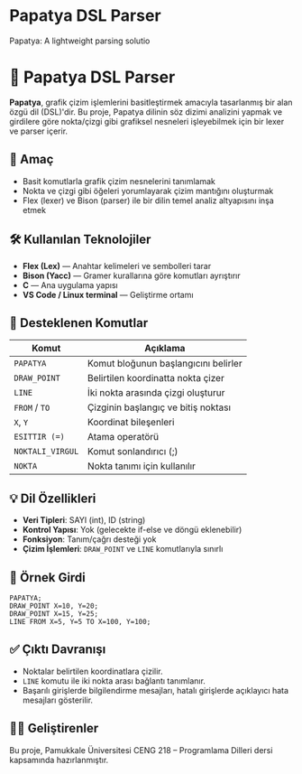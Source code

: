 # Papatya DSL Parser
Papatya: A lightweight parsing solutio

# 🌼 Papatya DSL Parser

**Papatya**, grafik çizim işlemlerini basitleştirmek amacıyla tasarlanmış bir alan özgü dil (DSL)'dir. Bu proje, Papatya dilinin söz dizimi analizini yapmak ve girdilere göre nokta/çizgi gibi grafiksel nesneleri işleyebilmek için bir lexer ve parser içerir.

## 🎯 Amaç

- Basit komutlarla grafik çizim nesnelerini tanımlamak  
- Nokta ve çizgi gibi öğeleri yorumlayarak çizim mantığını oluşturmak  
- Flex (lexer) ve Bison (parser) ile bir dilin temel analiz altyapısını inşa etmek

## 🛠️ Kullanılan Teknolojiler

- **Flex (Lex)** — Anahtar kelimeleri ve sembolleri tarar  
- **Bison (Yacc)** — Gramer kurallarına göre komutları ayrıştırır  
- **C** — Ana uygulama yapısı  
- **VS Code / Linux terminal** — Geliştirme ortamı

## 🧪 Desteklenen Komutlar

| Komut            | Açıklama                                |
|------------------|------------------------------------------|
| `PAPATYA`        | Komut bloğunun başlangıcını belirler     |
| `DRAW_POINT`     | Belirtilen koordinatta nokta çizer       |
| `LINE`           | İki nokta arasında çizgi oluşturur       |
| `FROM` / `TO`    | Çizginin başlangıç ve bitiş noktası      |
| `X`, `Y`         | Koordinat bileşenleri                    |
| `ESITTIR (=)`    | Atama operatörü                          |
| `NOKTALI_VIRGUL` | Komut sonlandırıcı (;)                   |
| `NOKTA`          | Nokta tanımı için kullanılır             |

## 💡 Dil Özellikleri

- **Veri Tipleri**: SAYI (int), ID (string)  
- **Kontrol Yapısı**: Yok (gelecekte if-else ve döngü eklenebilir)  
- **Fonksiyon**: Tanım/çağrı desteği yok  
- **Çizim İşlemleri**: `DRAW_POINT` ve `LINE` komutlarıyla sınırlı

## 📄 Örnek Girdi

```text
PAPATYA;
DRAW_POINT X=10, Y=20;
DRAW_POINT X=15, Y=25;
LINE FROM X=5, Y=5 TO X=100, Y=100;
```

## ✅ Çıktı Davranışı

* Noktalar belirtilen koordinatlara çizilir.
* `LINE` komutu ile iki nokta arası bağlantı tanımlanır.
* Başarılı girişlerde bilgilendirme mesajları, hatalı girişlerde açıklayıcı hata mesajları gösterilir.

## 👨‍💻 Geliştirenler
Bu proje, Pamukkale Üniversitesi CENG 218 – Programlama Dilleri dersi kapsamında hazırlanmıştır.
